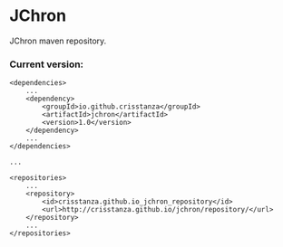 # JChron
JChron maven repository.


### Current version:

    <dependencies>
        ...
        <dependency>
            <groupId>io.github.crisstanza</groupId>
            <artifactId>jchron</artifactId>
            <version>1.0</version>
        </dependency>
        ...
    </dependencies>

    ...

    <repositories>
        ...
        <repository>
            <id>crisstanza.github.io_jchron_repository</id>
            <url>http://crisstanza.github.io/jchron/repository/</url>
        </repository>
        ...
    </repositories>

